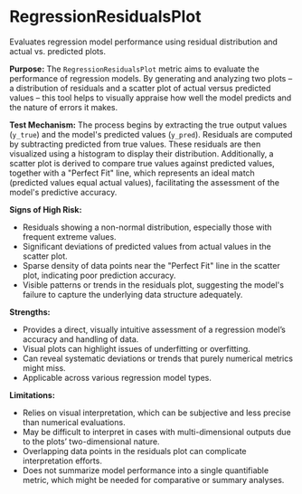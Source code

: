 # RegressionResidualsPlot

Evaluates regression model performance using residual distribution and actual vs. predicted plots.

**Purpose:**
The `RegressionResidualsPlot` metric aims to evaluate the performance of regression models. By generating and
analyzing two plots – a distribution of residuals and a scatter plot of actual versus predicted values – this tool
helps to visually appraise how well the model predicts and the nature of errors it makes.

**Test Mechanism:**
The process begins by extracting the true output values (`y_true`) and the model's predicted values (`y_pred`).
Residuals are computed by subtracting predicted from true values. These residuals are then visualized using a
histogram to display their distribution. Additionally, a scatter plot is derived to compare true values against
predicted values, together with a "Perfect Fit" line, which represents an ideal match (predicted values equal
actual values), facilitating the assessment of the model's predictive accuracy.

**Signs of High Risk:**
- Residuals showing a non-normal distribution, especially those with frequent extreme values.
- Significant deviations of predicted values from actual values in the scatter plot.
- Sparse density of data points near the "Perfect Fit" line in the scatter plot, indicating poor prediction
accuracy.
- Visible patterns or trends in the residuals plot, suggesting the model's failure to capture the underlying data
structure adequately.

**Strengths:**
- Provides a direct, visually intuitive assessment of a regression model’s accuracy and handling of data.
- Visual plots can highlight issues of underfitting or overfitting.
- Can reveal systematic deviations or trends that purely numerical metrics might miss.
- Applicable across various regression model types.

**Limitations:**
- Relies on visual interpretation, which can be subjective and less precise than numerical evaluations.
- May be difficult to interpret in cases with multi-dimensional outputs due to the plots’ two-dimensional nature.
- Overlapping data points in the residuals plot can complicate interpretation efforts.
- Does not summarize model performance into a single quantifiable metric, which might be needed for comparative or
summary analyses.